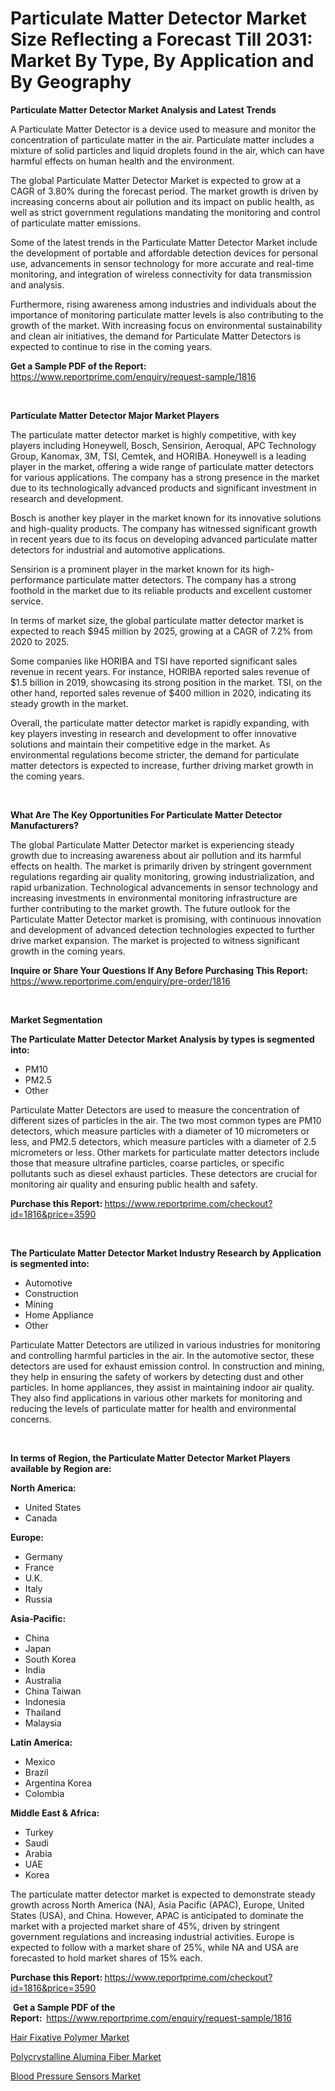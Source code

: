 <p><h1>Particulate Matter Detector Market Size Reflecting a Forecast Till 2031: Market By Type, By Application and By Geography</h1></p><p><strong>Particulate Matter Detector Market Analysis and Latest Trends</strong></p>
<p><p>A Particulate Matter Detector is a device used to measure and monitor the concentration of particulate matter in the air. Particulate matter includes a mixture of solid particles and liquid droplets found in the air, which can have harmful effects on human health and the environment.</p><p>The global Particulate Matter Detector Market is expected to grow at a CAGR of 3.80% during the forecast period. The market growth is driven by increasing concerns about air pollution and its impact on public health, as well as strict government regulations mandating the monitoring and control of particulate matter emissions.</p><p>Some of the latest trends in the Particulate Matter Detector Market include the development of portable and affordable detection devices for personal use, advancements in sensor technology for more accurate and real-time monitoring, and integration of wireless connectivity for data transmission and analysis.</p><p>Furthermore, rising awareness among industries and individuals about the importance of monitoring particulate matter levels is also contributing to the growth of the market. With increasing focus on environmental sustainability and clean air initiatives, the demand for Particulate Matter Detectors is expected to continue to rise in the coming years.</p></p>
<p><strong>Get a Sample PDF of the Report:&nbsp;</strong> <a href="https://www.reportprime.com/enquiry/request-sample/1816">https://www.reportprime.com/enquiry/request-sample/1816</a></p>
<p>&nbsp;</p>
<p><strong>Particulate Matter Detector Major Market Players</strong></p>
<p><p>The particulate matter detector market is highly competitive, with key players including Honeywell, Bosch, Sensirion, Aeroqual, APC Technology Group, Kanomax, 3M, TSI, Cemtek, and HORIBA. Honeywell is a leading player in the market, offering a wide range of particulate matter detectors for various applications. The company has a strong presence in the market due to its technologically advanced products and significant investment in research and development. </p><p>Bosch is another key player in the market known for its innovative solutions and high-quality products. The company has witnessed significant growth in recent years due to its focus on developing advanced particulate matter detectors for industrial and automotive applications. </p><p>Sensirion is a prominent player in the market known for its high-performance particulate matter detectors. The company has a strong foothold in the market due to its reliable products and excellent customer service. </p><p>In terms of market size, the global particulate matter detector market is expected to reach $945 million by 2025, growing at a CAGR of 7.2% from 2020 to 2025. </p><p>Some companies like HORIBA and TSI have reported significant sales revenue in recent years. For instance, HORIBA reported sales revenue of $1.5 billion in 2019, showcasing its strong position in the market. TSI, on the other hand, reported sales revenue of $400 million in 2020, indicating its steady growth in the market. </p><p>Overall, the particulate matter detector market is rapidly expanding, with key players investing in research and development to offer innovative solutions and maintain their competitive edge in the market. As environmental regulations become stricter, the demand for particulate matter detectors is expected to increase, further driving market growth in the coming years.</p></p>
<p>&nbsp;</p>
<p><strong>What Are The Key Opportunities For Particulate Matter Detector Manufacturers?</strong></p>
<p><p>The global Particulate Matter Detector market is experiencing steady growth due to increasing awareness about air pollution and its harmful effects on health. The market is primarily driven by stringent government regulations regarding air quality monitoring, growing industrialization, and rapid urbanization. Technological advancements in sensor technology and increasing investments in environmental monitoring infrastructure are further contributing to the market growth. The future outlook for the Particulate Matter Detector market is promising, with continuous innovation and development of advanced detection technologies expected to further drive market expansion. The market is projected to witness significant growth in the coming years.</p></p>
<p><strong>Inquire or Share Your Questions If Any Before Purchasing This Report:</strong> <a href="https://www.reportprime.com/enquiry/pre-order/1816">https://www.reportprime.com/enquiry/pre-order/1816</a></p>
<p>&nbsp;</p>
<p><strong>Market Segmentation</strong></p>
<p><strong>The Particulate Matter Detector Market Analysis by types is segmented into:</strong></p>
<p><ul><li>PM10</li><li>PM2.5</li><li>Other</li></ul></p>
<p><p>Particulate Matter Detectors are used to measure the concentration of different sizes of particles in the air. The two most common types are PM10 detectors, which measure particles with a diameter of 10 micrometers or less, and PM2.5 detectors, which measure particles with a diameter of 2.5 micrometers or less. Other markets for particulate matter detectors include those that measure ultrafine particles, coarse particles, or specific pollutants such as diesel exhaust particles. These detectors are crucial for monitoring air quality and ensuring public health and safety.</p></p>
<p><strong>Purchase this Report:&nbsp;</strong><a href="https://www.reportprime.com/checkout?id=1816&price=3590">https://www.reportprime.com/checkout?id=1816&price=3590</a></p>
<p>&nbsp;</p>
<p><strong>The Particulate Matter Detector Market Industry Research by Application is segmented into:</strong></p>
<p><ul><li>Automotive</li><li>Construction</li><li>Mining</li><li>Home Appliance</li><li>Other</li></ul></p>
<p><p>Particulate Matter Detectors are utilized in various industries for monitoring and controlling harmful particles in the air. In the automotive sector, these detectors are used for exhaust emission control. In construction and mining, they help in ensuring the safety of workers by detecting dust and other particles. In home appliances, they assist in maintaining indoor air quality. They also find applications in various other markets for monitoring and reducing the levels of particulate matter for health and environmental concerns.</p></p>
<p>&nbsp;</p>
<p><strong>In terms of Region, the Particulate Matter Detector Market Players available by Region are:</strong></p>
<p>
    <p> <strong> North America: </strong>
        <ul>
            <li>United States</li>
            <li>Canada</li>
        </ul>
        </p> 
    <p> <strong> Europe: </strong>
        <ul>
            <li>Germany</li>
            <li>France</li>
            <li>U.K.</li>
            <li>Italy</li>
            <li>Russia</li>
        </ul>
        </p> 
    <p> <strong> Asia-Pacific: </strong>
        <ul>
            <li>China</li>
            <li>Japan</li>
            <li>South Korea</li>
            <li>India</li>
            <li>Australia</li>
            <li>China Taiwan</li>
            <li>Indonesia</li>
            <li>Thailand</li>
            <li>Malaysia</li>
        </ul>
        </p> 
    <p> <strong> Latin America: </strong>
        <ul>
            <li>Mexico</li>
            <li>Brazil</li>
            <li>Argentina Korea</li>
            <li>Colombia</li>
        </ul>
        </p> 
    <p> <strong> Middle East & Africa: </strong>
        <ul>
            <li>Turkey</li>
            <li>Saudi</li>
            <li>Arabia</li>
            <li>UAE</li>
            <li>Korea</li>
        </ul>
    </p>
    </p>
<p><p>The particulate matter detector market is expected to demonstrate steady growth across North America (NA), Asia Pacific (APAC), Europe, United States (USA), and China. However, APAC is anticipated to dominate the market with a projected market share of 45%, driven by stringent government regulations and increasing industrial activities. Europe is expected to follow with a market share of 25%, while NA and USA are forecasted to hold market shares of 15% each.</p></p>
<p><strong>Purchase this Report: </strong><a href="https://www.reportprime.com/checkout?id=1816&price=3590">https://www.reportprime.com/checkout?id=1816&price=3590</a></p>
<p>&nbsp;<strong>Get a Sample PDF of the Report:&nbsp;&nbsp;</strong><a href="https://www.reportprime.com/enquiry/request-sample/1816">https://www.reportprime.com/enquiry/request-sample/1816</a></p>
<p><strong></strong></p>
<p><p><a href="https://cedar-agate-3da.notion.site/Hair-Fixative-Polymer-Market-Size-Reflecting-a-Forecast-Till-2031-Market-By-Type-By-Application-an-f5f7434b47214f92b1ca59b356805137">Hair Fixative Polymer Market</a></p><p><a href="https://copper-carbon-84f.notion.site/Polycrystalline-Alumina-Fiber-Market-Research-Report-The-Key-To-Successful-Business-Strategy-Foreca-1d1d2ad41b134d66b8d2bf12c7438822">Polycrystalline Alumina Fiber Market</a></p><p><a href="https://github.com/dx0328/Market-Research-Report-List-2/blob/main/blood-pressure-sensors-market.md">Blood Pressure Sensors Market</a></p></p>